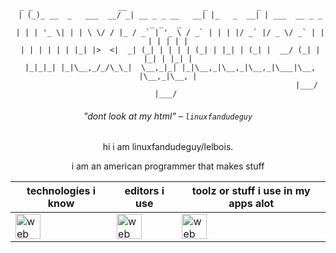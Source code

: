 <div align="center">


```brainfuck
  _ _                   __                 _           _                        
 | (_)_ __  _   ___  __/ _| __ _ _ __   __| |_   _  __| | ___  __ _ _   _ _   _ 
 | | | '_ \| | | \ \/ / |_ / _` | '_ \ / _` | | | |/ _` |/ _ \/ _` | | | | | | |
 | | | | | | |_| |>  <|  _| (_| | | | | (_| | |_| | (_| |  __/ (_| | |_| | |_| |
 |_|_|_| |_|\__,_/_/\_\_|  \__,_|_| |_|\__,_|\__,_|\__,_|\___|\__, |\__,_|\__, |
                                                              |___/       |___/ 
```
###### "dont look at my html" – `linuxfandudeguy`

hi i am linuxfandudeguy/lelbois.

i am an american programmer that makes stuff


| technologies i know | editors i use  | toolz or stuff i use in my apps alot   |
|---------------------|---|---|
|<img src="https://skillicons.dev/icons?i=html,js,react,vue,svelte,css,markdown,ts,nodejs,python" alt="web dev" height="40"/>  |<img src="https://skillicons.dev/icons?i=sublime,vscode" alt="web dev" height="40"/>|<img src="https://skillicons.dev/icons?i=tailwind,express,npm,git,github,babel,tailwind" alt="web dev" height="40"/>|
